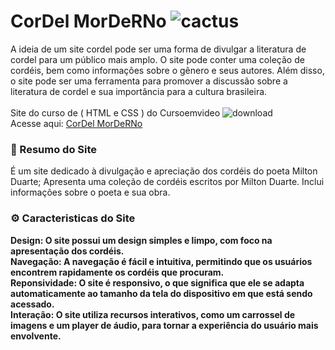 # CorDel MorDeRNo ![cactus](https://github.com/Frutuoozo/Frutuoozo/assets/159598254/fa78f11c-ce39-4682-a1ba-f9cc1067d3fd)
A ideia de um site cordel pode ser uma forma de divulgar a literatura de cordel para um público mais amplo. O site pode conter uma coleção de cordéis, bem como informações sobre o gênero e seus autores. Além disso, o site pode ser uma ferramenta para promover a discussão sobre a literatura de cordel e sua importância para a cultura brasileira. <br> <br>
Site do curso de ( HTML e CSS ) do Cursoemvideo ![download](https://github.com/Frutuoozo/Frutuoozo/assets/159598254/72e83969-71b7-4645-941f-4f8d7cc10465) <br>
Acesse aqui: <a href="https://frutuoozo.github.io/Site-Cordel/" target="_blank">CorDel MorDeRNo</a>
### 📜 Resumo do Site
É um site dedicado à divulgação e apreciação dos cordéis do poeta Milton Duarte; Apresenta uma coleção de cordéis escritos por Milton Duarte.
Inclui informações sobre o poeta e sua obra.

### ⚙ Caracteristicas do Site
<strong>Design<strong>: O site possui um design simples e limpo, com foco na apresentação dos cordéis. <br>
<strong>Navegação<strong>: A navegação é fácil e intuitiva, permitindo que os usuários encontrem rapidamente os cordéis que procuram. <br>
<strong>Reponsividade<strong>: O site é responsivo, o que significa que ele se adapta automaticamente ao tamanho da tela do dispositivo em que está sendo acessado. <br>
<strong>Interação<strong>: O site utiliza recursos interativos, como um carrossel de imagens e um player de áudio, para tornar a experiência do usuário mais envolvente.

